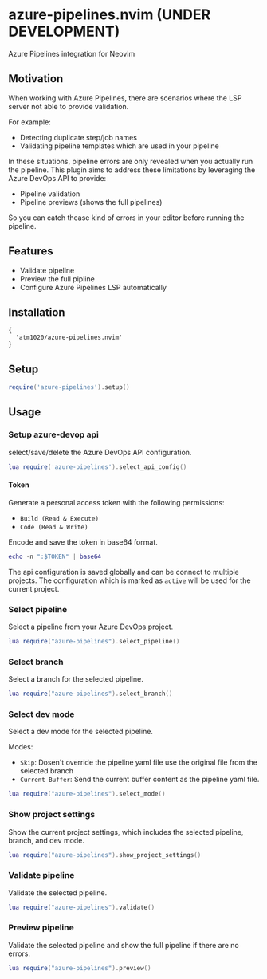 # azure-pipelines.nvim (UNDER DEVELOPMENT)

Azure Pipelines integration for Neovim

## Motivation

When working with Azure Pipelines, there are scenarios where the LSP server not able to provide validation. 

For example:
- Detecting duplicate step/job names
- Validating pipeline templates which are used in your pipeline

In these situations, pipeline errors are only revealed when you actually run the pipeline. 
This plugin aims to address these limitations by leveraging the Azure DevOps API to provide:

- Pipeline validation 
- Pipeline previews (shows the full pipelines) 

So you can catch thease kind of errors in your editor before running the pipeline.

## Features

- Validate pipeline
- Preview the full pipline
- Configure Azure Pipelines LSP automatically

## Installation
```
{
  'atm1020/azure-pipelines.nvim'
}
```
## Setup
```lua
require('azure-pipelines').setup()
```

## Usage

### Setup azure-devop api
select/save/delete the Azure DevOps API configuration.
```lua
lua require('azure-pipelines').select_api_config()
```

#### Token

Generate a personal access token with the following permissions:
- `Build (Read & Execute)`
- `Code (Read & Write)`

Encode and save the token in base64 format.
```lua
echo -n ":$TOKEN" | base64 
```

The api configuration is saved globally and can be connect to multiple projects.
The configuration  which is marked as `active` will be used for the current project.


### Select pipeline
Select a pipeline from your Azure DevOps project.

```lua
lua require("azure-pipelines").select_pipeline()
```

### Select branch
Select a branch for the selected pipeline. 


```lua
lua require("azure-pipelines").select_branch()
```
### Select dev mode
Select a dev mode for the selected pipeline.

Modes:
- `Skip`: Dosen't override the pipeline yaml file use the original file from the selected branch
- `Current Buffer`: Send the current buffer content as the pipeline yaml file.

```lua
lua require("azure-pipelines").select_mode()
```

### Show project settings
Show the current project settings, which includes the selected pipeline, branch, and dev mode.

```lua
lua require("azure-pipelines").show_project_settings()
```

### Validate pipeline
Validate the selected pipeline.

```lua
lua require("azure-pipelines").validate()
```

### Preview pipeline
Validate the selected pipeline and show the full pipeline if there are no errors.
```lua
lua require("azure-pipelines").preview()
```
